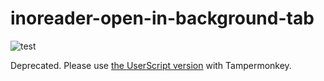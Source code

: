 # inoreader-open-in-background-tab

![test](https://github.com/mono0x/inoreader-open-in-background-tab/workflows/test/badge.svg)

Deprecated.  Please use [the UserScript version](https://gist.github.com/mono0x/4a6d2f19ca90668e41f85bb1c1952828) with Tampermonkey.
